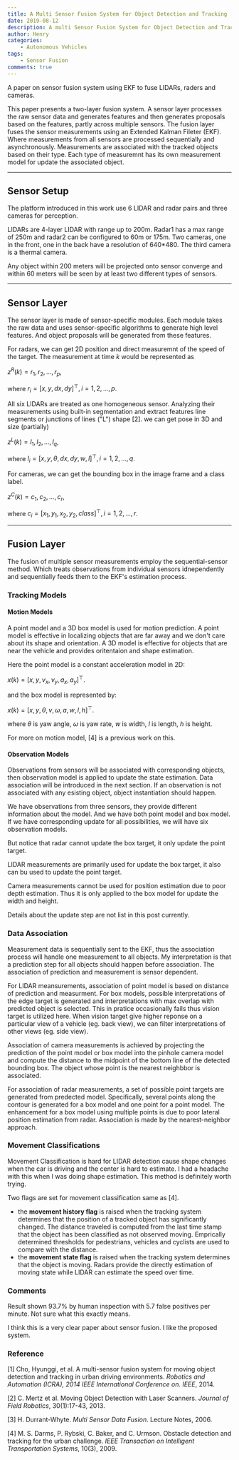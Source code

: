 ```yaml
---
title: A Multi Sensor Fusion System for Object Detection and Tracking
date: 2019-08-12
description: A multi Sensor Fusion System for Object Detection and Tracking in Urban Driving Environments.
author: Henry
categories:
    - Autonomous Vehicles
tags:
    - Sensor Fusion
comments: true
---
```


A paper on sensor fusion system using EKF to fuse LIDARs, raders and cameras.

This paper presents a two-layer fusion system. A sensor layer processes the raw sensor data and generates features and then generates proposals based on the features, partly across multiple sensors. The fusion layer fuses the sensor measurements using an Extended Kalman Fileter (EKF). Where measurements from all sensors are processed sequentially and asynchronously. Measurements are associated with the tracked objects based on their type. Each type of measuremnt has its own measurement model for update the associated object.

---

## Sensor Setup

The platform introduced in this work use 6 LIDAR and radar pairs and three cameras for perception.

LIDARs are 4-layer LIDAR with range up to 200m.
Radar1 has a max range of 250m and radar2 can be configured to 60m or 175m.
Two cameras, one in the front, one in the back have a resolution of 640*480.
The third camera is a thermal camera.

Any object within 200 meters will be projected onto sensor converge and within 60 meters will be seen by at least two different types of sensors.

---

## Sensor Layer

The sensor layer is made of sensor-specific modules. Each module takes the raw data and uses sensor-specific algorithms to generate high level features. And object proposals will be generated from these features.

For radars, we can get 2D position and direct measuremnt of the speed of the target. The measurement at time $k$ would be represented as 

$z^R(k) = {r_1, r_2, ..., r_p},$

where $r_i = [x, y, dx, dy]^\top, i = 1, 2, ..., p.$

All six LIDARs are treated as one homogeneous sensor. Analyzing their measurements using built-in segmentation and extract features line segments or junctions of lines ("L") shape [2]. we can get pose in 3D and size (partially)

$z^L(k) = {l_1, l_2, ..., l_q},$

where $l_i = [x, y, \theta, dx, dy, w, l]^\top, i = 1, 2, ..., q.$

For cameras, we can get the bounding box in the image frame and a class label.

$z^C(k) = {c_1, c_2, ..., c_r},$

where $c_i = [x_1, y_1, x_2, y_2, class]^\top, i = 1, 2, ..., r$.

---

## Fusion Layer

The fusion of multiple sensor measurements employ the sequential-sensor method. Which treats observations from individual sensors idnependently and sequentially feeds them to the EKF's estimation process.

### Tracking Models

#### Motion Models

A point model and a 3D box model is used for motion prediction. A point model is effective in localizing objects that are far away and we don't care about its shape and orientation. A 3D model is effective for objects that are near the vehicle and provides oritentaion and shape estimation.

Here the point model is a constant acceleration model in 2D:

$x(k) = [x, y ,v_x ,v_y, a_x, a_y]^\top$.

and the box model is represented by:

$x(k) = [x, y, \theta, v, \omega, a, w, l, h]^\top$.

where $\theta$ is yaw angle, $\omega$ is yaw rate, $w$ is width, $l$ is length, $h$ is height.

For more on motion model, [4] is a previous work on this.

#### Observation Models

Observations from sensors will be associated with corresponding objects, then observation model is applied to update the state estimation. Data association will be introduced in the next section. If an observation is not associated with any esisting object, object instantiation should happen.

We have observations from three sensors, they provide different information about the model. And we have both point model and box model. If we have corresponding update for all possibilities, we will have six observation models.

But notice that radar cannot update the box target, it only update the point target.

LIDAR measurements are primarily used for update the box target, it also can bu used to update the point target.

Camera measurements cannot be used for position estimation due to poor depth estimation. Thus it is only applied to the box model for update the width and height.

Details about the update step are not list in this post currently.

### Data Association

Measurement data is sequentially sent to the EKF, thus the association process will handle one measurement to all objects. My interpretation is that a prediction step for all objects should happen before association. The association of prediction and measurement is sensor dependent.

For LIDAR meansurements, association of point model is based on distance of prediction and measurment. For box models, possible interpretations of the edge target is generated and interpretations with max overlap with predicted object is selected. This in pratice occasionally fails thus vision target is utilized here. When vision target give higher reponse on a particular view of a vehicle (eg. back view), we can filter interpretations of other views (eg. side view).

Association of camera measurements is achieved by projecting the prediction of the point model or box model into the pinhole camera model and compute the distance to the midpoint of the bottom line of the detected bounding box. The object whose point is the nearest neighbbor is associated.

For association of radar measurements, a set of possible point targets are generated from predected model. Specifically, several points along the contour is generated for a box model and one point for a point model. The enhancement for a box model using multiple points is due to poor lateral position estimation from radar. Association is made by the nearest-neighbor approach.

### Movement Classifications

Movement Classification is hard for LIDAR detection cause shape changes when the car is driving and the center is hard to estimate. I had a headache with this when I was doing shape estimation. This method is definitely worth trying.

Two flags are set for movement classification same as [4].

- the __movement history flag__ is raised when the tracking system determines that the position of a tracked object has significantly changed. The distance traveled is computed from the last time stamp that the object has been classified as not observed moving. Emprically determined thresholds for pedestrians, vehicles and cyclists are used to compare with the distance. 
- the __movement state flag__ is raised when the tracking system determines that the object is moving. Radars provide the directly estimation of moving state while LIDAR can estimate the speed over time.

### Comments

Result shown 93.7% by human inspection with 5.7 false positives per minute. Not sure what this exactly means.

I think this is a very clear paper about sensor fusion. I like the proposed system.

### Reference
[1]  Cho, Hyunggi, et al. A multi-sensor fusion system for moving object detection and tracking in urban driving environments. _Robotics and Automation (ICRA), 2014 IEEE International Conference on. IEEE_, 2014.

[2] C. Mertz et al. Moving Object Detection with Laser Scanners. _Journal of Field Robotics_, 30(1):17-43, 2013.

[3] H. Durrant-Whyte. _Multi Sensor Data Fusion_. Lecture Notes, 2006.

[4] M. S. Darms, P. Rybski, C. Baker, and C. Urmson. Obstacle detection and tracking for the urban challenge. _IEEE Transaction on Intelligent Transportation Systems_, 10(3), 2009.
